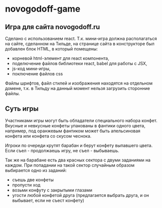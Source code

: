 # novogodoff-game
## Игра для сайта novogodoff.ru
Сделано с использованием react. Т.к. мини-игра должна располагаться на сайте, сделанном на Тильде, на странице сайта в конструкторе был добавлен блок HTML, в который помещены: 

  - корневой html-элемент для react компонента, 
  - поделючение файлов библиотеки react, babel для работы с JSX,
  - js-код мини-игры,
  - поключение файлов css

Файлы шрифтов, файл стилей и изображения находятся на отдельном домене, т.к. в Тильду на данный момент нельзя загрузить сторонние файлы.

## Суть игры
Участниками игры могут быть обладатели специального набора конфет. Вкусные и невкусные конфеты упакованы в фантики одного цвета, например, под оранжевым фантиком может быть апельсиновая конфета или конфета со скусом чеснока.

Игроки по очереди крутят барабан и берут конфету выпавшего цвета. Если съел - продолжаешь игру, не съел - выбываешь.

Так же на барабане есть два красных сектора с двуми заданиями на каждом. При попадании на такой сектор случайным образом выбирается одно из заданий:

 - съешь две конфеты
 - пропусти ход
 - возьми конфуту с закрытыми глазами
 - угости любой конфетой друга (предлагается выбрать друга, и он выбывает, если не съест конфету)


